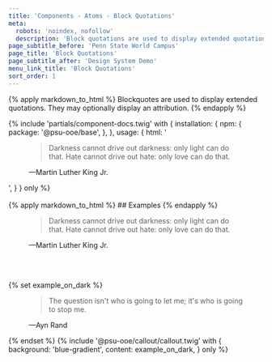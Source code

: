 ```yaml
---
title: 'Components - Atoms - Block Quotations'
meta:
  robots: 'noindex, nofollow'
  description: 'Block quotations are used to display extended quotations.'
page_subtitle_before: 'Penn State World Campus'
page_title: 'Block Quotations'
page_subtitle_after: 'Design System Demo'
menu_link_title: 'Block Quotations'
sort_order: 1
---
```

{% apply markdown_to_html %}
  Blockquotes are used to display extended quotations. They may optionally display an attribution.
{% endapply %}

{% include 'partials/component-docs.twig' with {
  installation: {
    npm: {
      package: '@psu-ooe/base',
    },
  },
  usage: {
    html: '<figure>
  <blockquote>Darkness cannot drive out darkness: only light can do that. Hate cannot drive out hate: only love can do that.</blockquote>
  <figcaption>—Martin Luther King Jr.</figcaption>
</figure>',
  }
} only %}

<br>
<br>
{% apply markdown_to_html %}
  ## Examples
{% endapply %}

<figure>
  <blockquote>Darkness cannot drive out darkness: only light can do that. Hate cannot drive out hate: only love can do that.</blockquote>
  <figcaption>—Martin Luther King Jr.</figcaption>
</figure>
<br>
<br>

{% set example_on_dark %}
  <figure>
    <blockquote>The question isn't who is going to let me; it's who is going to stop me.</blockquote>
    <figcaption>—Ayn Rand</figcaption>
  </figure>
{% endset %}
{% include '@psu-ooe/callout/callout.twig' with {
  background: 'blue-gradient',
  content: example_on_dark,
} only %}
